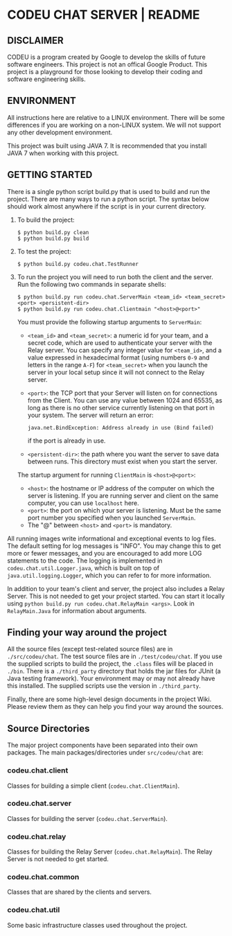 
# CODEU CHAT SERVER | README


## DISCLAIMER

CODEU is a program created by Google to develop the skills of future software
engineers. This project is not an offical Google Product. This project is a
playground for those looking to develop their coding and software engineering
skills.


## ENVIRONMENT

All instructions here are relative to a LINUX environment. There will be some
differences if you are working on a non-LINUX system. We will not support any
other development environment.

This project was built using JAVA 7. It is recommended that you install
JAVA&nbsp;7 when working with this project.


## GETTING STARTED

  There is a single python script build.py that is used to build and run
  the project. There are many ways to run a python script. The syntax
  below should work almost anywhere if the script is in your current directory.

  1. To build the project:
       ```
       $ python build.py clean
       $ python build.py build
       ```

  1. To test the project:
       ```
       $ python build.py codeu.chat.TestRunner
       ```

  1. To run the project you will need to run both the client and the server. Run
     the following two commands in separate shells:

       ```
       $ python build.py run codeu.chat.ServerMain <team_id> <team_secret> <port> <persistent-dir>
       $ python build.py run codeu.chat.Clientmain "<host>@<port>"
       ```

     You must provide the following startup arguments to `ServerMain`:
     + `<team_id>` and `<team_secret>`: a numeric id for your team, and a secret
       code, which are used to authenticate your server with the Relay server.
       You can specify any integer value for `<team_id>`, and a value expressed
       in hexadecimal format (using numbers `0-9` and letters in the range
       `A-F`) for `<team_secret>` when you launch the server in your local setup
       since it will not connect to the Relay server.
     + `<port>`: the TCP port that your Server will listen on for connections
       from the Client. You can use any value between 1024 and 65535, as long as
       there is no other service currently listening on that port in your
       system. The server will return an error:

         ```
         java.net.BindException: Address already in use (Bind failed)
         ```

       if the port is already in use.
     + `<persistent-dir>`: the path where you want the server to save data between
       runs. This directory must exist when you start the server.

     The startup argument for running `ClientMain` is `<host>@<port>`:
     + `<host>`: the hostname or IP address of the computer on which the server
       is listening. If you are running server and client on the same computer,
       you can use `localhost` here.
     + `<port>`: the port on which your server is listening. Must be the same
       port number you specified when you launched `ServerMain`.
     + The "@" between `<host>` and `<port>` is mandatory.

All running images write informational and exceptional events to log files.
The default setting for log messages is "INFO". You may change this to get
more or fewer messages, and you are encouraged to add more LOG statements
to the code. The logging is implemented in `codeu.chat.util.Logger.java`,
which is built on top of `java.util.logging.Logger`, which you can refer to
for more information.

In addition to your team's client and server, the project also includes a
Relay Server. This is not needed to get your project started. You can start
it locally using `python build.py run codeu.chat.RelayMain <args>`. Look in
`RelayMain.Java` for information about arguments.


## Finding your way around the project

All the source files (except test-related source files) are in
`./src/codeu/chat`.  The test source files are in `./test/codeu/chat`. If you
use the supplied scripts to build the project, the `.class` files will be placed
in `./bin`. There is a `./third_party` directory that holds the jar files for
JUnit (a Java testing framework). Your environment may or may not already have
this installed. The supplied scripts use the version in `./third_party`.

Finally, there are some high-level design documents in the project Wiki. Please
review them as they can help you find your way around the sources.



## Source Directories

The major project components have been separated into their own packages. The
main packages/directories under `src/codeu/chat` are:

### codeu.chat.client

Classes for building a simple client (`codeu.chat.ClientMain`).

### codeu.chat.server

Classes for building the server (`codeu.chat.ServerMain`).

### codeu.chat.relay

Classes for building the Relay Server (`codeu.chat.RelayMain`). The Relay Server
is not needed to get started.

### codeu.chat.common

Classes that are shared by the clients and servers.

### codeu.chat.util

Some basic infrastructure classes used throughout the project.
